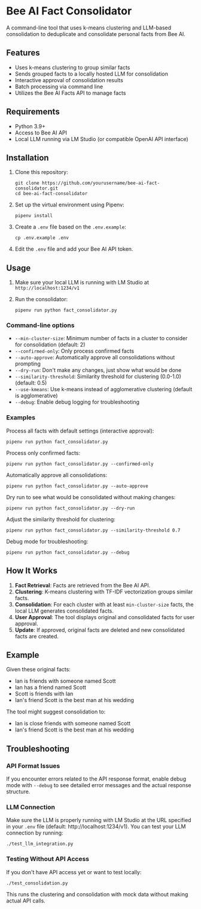 # Bee AI Fact Consolidator

A command-line tool that uses k-means clustering and LLM-based consolidation to deduplicate and consolidate personal facts from Bee AI.

## Features

- Uses k-means clustering to group similar facts
- Sends grouped facts to a locally hosted LLM for consolidation
- Interactive approval of consolidation results
- Batch processing via command line
- Utilizes the Bee AI Facts API to manage facts

## Requirements

- Python 3.9+
- Access to Bee AI API
- Local LLM running via LM Studio (or compatible OpenAI API interface)

## Installation

1. Clone this repository:
   ```
   git clone https://github.com/yourusername/bee-ai-fact-consolidator.git
   cd bee-ai-fact-consolidator
   ```

2. Set up the virtual environment using Pipenv:
   ```
   pipenv install
   ```

3. Create a `.env` file based on the `.env.example`:
   ```
   cp .env.example .env
   ```

4. Edit the `.env` file and add your Bee AI API token.

## Usage

1. Make sure your local LLM is running with LM Studio at `http://localhost:1234/v1`

2. Run the consolidator:
   ```
   pipenv run python fact_consolidator.py
   ```

### Command-line options

- `--min-cluster-size`: Minimum number of facts in a cluster to consider for consolidation (default: 2)
- `--confirmed-only`: Only process confirmed facts
- `--auto-approve`: Automatically approve all consolidations without prompting
- `--dry-run`: Don't make any changes, just show what would be done
- `--similarity-threshold`: Similarity threshold for clustering (0.0-1.0) (default: 0.5)
- `--use-kmeans`: Use k-means instead of agglomerative clustering (default is agglomerative)
- `--debug`: Enable debug logging for troubleshooting

### Examples

Process all facts with default settings (interactive approval):
```
pipenv run python fact_consolidator.py
```

Process only confirmed facts:
```
pipenv run python fact_consolidator.py --confirmed-only
```

Automatically approve all consolidations:
```
pipenv run python fact_consolidator.py --auto-approve
```

Dry run to see what would be consolidated without making changes:
```
pipenv run python fact_consolidator.py --dry-run
```

Adjust the similarity threshold for clustering:
```
pipenv run python fact_consolidator.py --similarity-threshold 0.7
```

Debug mode for troubleshooting:
```
pipenv run python fact_consolidator.py --debug
```

## How It Works

1. **Fact Retrieval**: Facts are retrieved from the Bee AI API.
2. **Clustering**: K-means clustering with TF-IDF vectorization groups similar facts.
3. **Consolidation**: For each cluster with at least `min-cluster-size` facts, the local LLM generates consolidated facts.
4. **User Approval**: The tool displays original and consolidated facts for user approval.
5. **Update**: If approved, original facts are deleted and new consolidated facts are created.

## Example

Given these original facts:
- Ian is friends with someone named Scott
- Ian has a friend named Scott
- Scott is friends with Ian
- Ian's friend Scott is the best man at his wedding

The tool might suggest consolidation to:
- Ian is close friends with someone named Scott
- Ian's friend Scott is the best man at his wedding 

## Troubleshooting

### API Format Issues
If you encounter errors related to the API response format, enable debug mode with `--debug` to see detailed error messages and the actual response structure.

### LLM Connection
Make sure the LLM is properly running with LM Studio at the URL specified in your `.env` file (default: http://localhost:1234/v1). You can test your LLM connection by running:
```
./test_llm_integration.py
```

### Testing Without API Access
If you don't have API access yet or want to test locally:
```
./test_consolidation.py
```

This runs the clustering and consolidation with mock data without making actual API calls. 